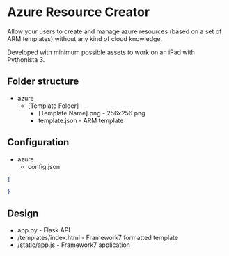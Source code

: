 # Azure Resource Creator

Allow your users to create and manage azure resources (based on a set of ARM templates) without any kind of cloud knowledge.

Developed with minimum possible assets to work on an iPad with Pythonista 3.

## Folder structure

 * azure
    * \[Template Folder\]
        * \[Template Name\].png - 256x256 png
        * template.json - ARM template

## Configuration

 * azure
    * config.json

```json
{

}
```

## Design

 * app.py - Flask API
 * \/templates\/index.html - Framework7 formatted template
 * \/static\/app.js - Framework7 application
 
